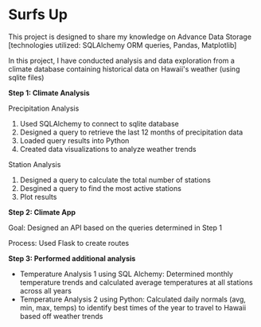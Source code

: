 # Surfs Up

This project is designed to share my knowledge on Advance Data Storage
[technologies utilized: SQLAlchemy ORM queries, Pandas, Matplotlib]

In this project, I have conducted analysis and data exploration from a climate database containing historical data on Hawaii's weather (using sqlite files)

<b>Step 1: Climate Analysis </b>

Precipitation Analysis
1. Used SQLAlchemy to connect to sqlite database
2. Designed a query to retrieve the last 12 months of precipitation data 
3. Loaded query results into Python 
4. Created data visualizations to analyze weather trends

Station Analysis
1. Designed a query to calculate the total number of stations
2. Desgined a query to find the most active stations
3. Plot results 

<b>Step 2: Climate App </b>

Goal: Designed an API based on the queries determined in Step 1

Process: Used Flask to create routes

<b>Step 3: Performed additional analysis </b>
- Temperature Analysis 1 using SQL Alchemy: Determined monthly temperature trends and calculated average temperatures at all stations across all years 
- Temperature Analysis 2 using Python: Calculated daily normals (avg, min, max, temps) to identify best times of the year to travel to Hawaii based off weather trends
